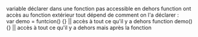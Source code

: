 variable déclarer dans une fonction pas accessible en dehors
function ont accès au fonction extérieur tout dépend de comment on l'a déclarer :  
var demo = funtcion() {}   || accès à tout ce qu'il y a dehors
function demo() {} || accès à tout ce qu'il y a dehors mais après la fonction